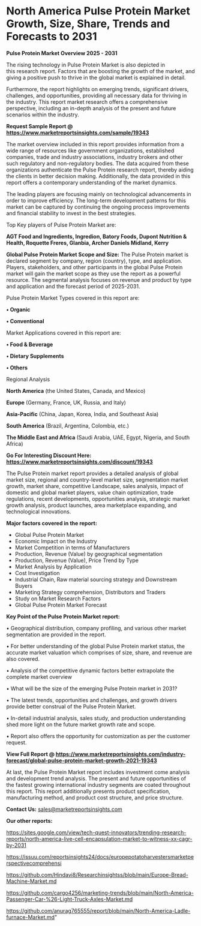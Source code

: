# North America Pulse Protein Market Growth, Size, Share, Trends and Forecasts to 2031

<Strong> Pulse Protein Market Overview 2025 - 2031</strong>

The rising technology in Pulse Protein Market is also depicted in this research report. Factors that are boosting the growth of the market, and giving a positive push to thrive in the global market is explained in detail.

Furthermore, the report highlights on emerging trends, significant drivers, challenges, and opportunities, providing all necessary data for thriving in the industry. This report market research offers a comprehensive perspective, including an in-depth analysis of the present and future scenarios within the industry.

<strong>Request Sample Report @ <a href=https://www.marketreportsinsights.com/sample/19343>https://www.marketreportsinsights.com/sample/19343</a></strong>

The market overview included in this report provides information from a wide range of resources like government organizations, established companies, trade and industry associations, industry brokers and other such regulatory and non-regulatory bodies. The data acquired from these organizations authenticate the Pulse Protein research report, thereby aiding the clients in better decision making. Additionally, the data provided in this report offers a contemporary understanding of the market dynamics.

The leading players are focusing mainly on technological advancements in order to improve efficiency. The long-term development patterns for this market can be captured by continuing the ongoing process improvements and financial stability to invest in the best strategies.

Top Key players of Pulse Protein Market are:

<strong>AGT Food and Ingredients, Ingredion, Batory Foods, Dupont Nutrition & Health, Roquette Freres, Glanbia, Archer Daniels Midland, Kerry</strong>

<strong><b>Global Pulse Protein Market Scope and Size:</b></strong>
The Pulse Protein market is declared segment by company, region (country), type, and application. Players, stakeholders, and other participants in the global Pulse Protein market will gain the market scope as they use the report as a powerful resource. The segmental analysis focuses on revenue and product by type and application and the forecast period of 2025-2031.

Pulse Protein Market Types covered in this report are:

<strong>• Organic

• Conventional</strong>

Market Applications covered in this report are:

<strong>• Food & Beverage

• Dietary Supplements

• Others</strong> 

Regional Analysis

<strong>North America</strong> (the United States, Canada, and Mexico)

<strong>Europe</strong> (Germany, France, UK, Russia, and Italy)

<strong>Asia-Pacific</strong> (China, Japan, Korea, India, and Southeast Asia)

<strong>South America</strong> (Brazil, Argentina, Colombia, etc.)

<strong>The Middle East and Africa</strong> (Saudi Arabia, UAE, Egypt, Nigeria, and South Africa)

<strong>Go For Interesting Discount Here: <a href=https://www.marketreportsinsights.com/discount/19343>https://www.marketreportsinsights.com/discount/19343</a></strong>

The Pulse Protein market report provides a detailed analysis of global market size, regional and country-level market size, segmentation market growth, market share, competitive Landscape, sales analysis, impact of domestic and global market players, value chain optimization, trade regulations, recent developments, opportunities analysis, strategic market growth analysis, product launches, area marketplace expanding, and technological innovations.

<strong><b>Major factors covered in the report:</b></strong>
<ul>
  <li>Global Pulse Protein Market </li>
  <li>Economic Impact on the Industry</li>
  <li>Market Competition in terms of Manufacturers</li>
  <li>Production, Revenue (Value) by geographical segmentation</li>
  <li>Production, Revenue (Value), Price Trend by Type</li>
  <li>Market Analysis by Application</li>
  <li>Cost Investigation</li>
  <li>Industrial Chain, Raw material sourcing strategy and Downstream Buyers</li>
  <li>Marketing Strategy comprehension, Distributors and Traders</li>
  <li>Study on Market Research Factors</li>
  <li>Global Pulse Protein Market Forecast</li>
</ul>

<strong><b>Key Point of the Pulse Protein Market report:</b></strong>

• Geographical distribution, company profiling, and various other market segmentation are provided in the report.

• For better understanding of the global Pulse Protein market status, the accurate market valuation which comprises of size, share, and revenue are also covered.

• Analysis of the competitive dynamic factors better extrapolate the complete market overview

• What will be the size of the emerging Pulse Protein market in 2031?

• The latest trends, opportunities and challenges, and growth drivers provide better construal of the Pulse Protein Market.

• In-detail industrial analysis, sales study, and production understanding shed more light on the future market growth rate and scope.

• Report also offers the opportunity for customization as per the customer request.

<strong><b>View Full Report @ <a href=https://www.marketreportsinsights.com/industry-forecast/global-pulse-protein-market-growth-2021-19343>https://www.marketreportsinsights.com/industry-forecast/global-pulse-protein-market-growth-2021-19343</a></b></strong>


At last, the Pulse Protein Market report includes investment come analysis and development trend analysis. The present and future opportunities of the fastest growing international industry segments are coated throughout this report. This report additionally presents product specification, manufacturing method, and product cost structure, and price structure.

<strong>Contact Us:</strong>
sales@marketreportsinsights.com

<strong>Our other reports:</strong>

<a href=https://sites.google.com/view/tech-quest-innovators/trending-research-reports/north-america-live-cell-encapsulation-market-to-witness-xx-cagr-by-2031>https://sites.google.com/view/tech-quest-innovators/trending-research-reports/north-america-live-cell-encapsulation-market-to-witness-xx-cagr-by-2031</a>

<a href=https://issuu.com/reportsinsights24/docs/europepotatoharvestersmarketperspectivecomprehensi>https://issuu.com/reportsinsights24/docs/europepotatoharvestersmarketperspectivecomprehensi</a>

<a href=https://github.com/Hindavi8/Researchinsightss/blob/main/Europe-Bread-Machine-Market.md>https://github.com/Hindavi8/Researchinsightss/blob/main/Europe-Bread-Machine-Market.md</a>

<a href=https://github.com/cargo4256/marketing-trends/blob/main/North-America-Passenger-Car-%26-Light-Truck-Axles-Market.md>https://github.com/cargo4256/marketing-trends/blob/main/North-America-Passenger-Car-%26-Light-Truck-Axles-Market.md</a>

<a href=https://github.com/anurag765555/report/blob/main/North-America-Ladle-furnace-Market.md>https://github.com/anurag765555/report/blob/main/North-America-Ladle-furnace-Market.md</a>"
